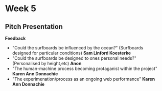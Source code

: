 # Week 5

## Pitch Presentation

**Feedback**
* "Could the surfboards be influenced by the ocean?" (Surfboards designed for particular conditions) **Sam Linford Koesterke**
* "Could the surfboards be designed to ones personal needs?" (Personalised by height,etc) **Anon**
* "The human-machine process becoming protaganist within the project" **Karen Ann Donnachie**
* "The experimenation/process as an ongoing web performance" **Karen Ann Donnachie**




